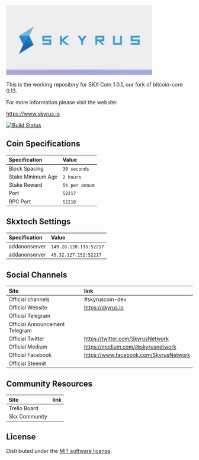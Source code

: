 ![Skyrus](./img/logo-extended.png)

This is the working repository for SKX Coin 1.0.1, our fork of bitcoin-core 0.13.

For more information please visit the website:

https://www.skyrus.io

[![Build Status](https://travis-ci.org/Skyrus/skyrus-core.svg?branch=master)](https://travis-ci.org/Skyrus/skyrus-core)

## Coin Specifications

| Specification | Value |
|:-----------|:-----------|
| Block Spacing | `30 seconds` |
| Stake Minimum Age | `2 hours` |
| Stake Reward | `5% per annum` |
| Port | `52217` |
| RPC Port | `52218` |

## Skxtech Settings

| Specification | Value |
|:-----------|:-----------|
| addanonserver | `149.28.120.195:52217` |
| addanonserver | `45.32.127.152:52217` |

## Social Channels

| Site | link |
|:-----------|:-----------|
| Official channels | #skyruscoin-dev |
| Official Website | https://skyrus.io |
| Official Telegram 
| Official Announcement Telegram 
| Official Twitter | https://twitter.com/SkyrusNetwork |
| Official Medium | https://medium.com/@skyrusnetwork |
| Official Facebook | https://www.facebook.com/SkyrusNetwork |
| Official Steemit


## Community Resources

| Site | link |
|:-----------|:-----------|
| Trello Board |  |
| Skx Community |  |



License
---------------------
Distributed under the [MIT software license](http://www.opensource.org/licenses/mit-license.php).
